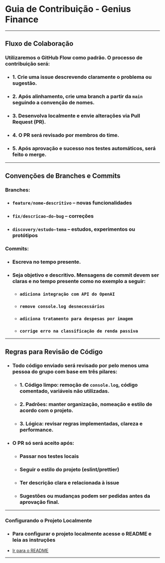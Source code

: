 # Guia de Contribuição - Genius Finance
---

## Fluxo de Colaboração
### Utilizaremos o GitHub Flow como padrão. O processo de contribuição será:

- ### **1**. Crie uma **issue** descrevendo claramente o problema ou sugestão.
- ###	**2.** Após alinhamento, crie uma branch a partir da `main` seguindo a convenção de nomes.
- ###	**3.** Desenvolva localmente e envie alterações via **Pull Request (PR)**.
- ###	**4.** O PR será revisado por membros do time.
- ###	**5.** Após aprovação e sucesso nos testes automáticos, será feito o merge.
---

## Convenções de Branches e Commits
### Branches:
- ### `feature/nome-descritivo` – novas funcionalidades
- ### `fix/descricao-do-bug` – correções
- ### `discovery/estudo-tema` – estudos, experimentos ou protótipos

### Commits:
- ### Escreva no **tempo presente**.
- ### Seja objetivo e descritivo. Mensagens de commit devem ser claras e no tempo presente como no exemplo a seguir:
  - ### `adiciona integração com API do OpenAI`
  - ### `remove console.log desnecessários`
  - ### `adiciona tratamento para despesas por imagem`
  - ### `corrige erro na classificação de renda passiva` 
---

## Regras para Revisão de Código
- ### Todo código enviado será revisado por pelo menos uma pessoa do grupo com base em três pilares:

  - ### **1.**	**Código limpo**: remoção de `console.log`, código comentado, variáveis não utilizadas.
  - ### **2.**	**Padrões**: manter organização, nomeação e estilo de acordo com o projeto.
  - ### **3.**	**Lógica**: revisar regras implementadas, clareza e performance.

- ### O PR só será aceito após:
  - ### Passar nos testes locais
  - ### Seguir o estilo do projeto (eslint/prettier)
  - ### Ter descrição clara e relacionada à issue
  - ### Sugestões ou mudanças podem ser pedidas antes da aprovação final.
---

### Configurando o Projeto Localmente
- ### Para configurar o projeto localmente acesse o README e leia as instruções
- [Ir para o README](README.md)
---